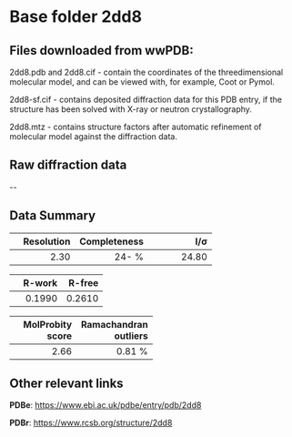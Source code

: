 # Base folder 2dd8

## Files downloaded from wwPDB:

2dd8.pdb and 2dd8.cif - contain the coordinates of the threedimensional molecular model, and can be viewed with, for example, Coot or Pymol.

2dd8-sf.cif - contains deposited diffraction data for this PDB entry, if the structure has been solved with X-ray or neutron crystallography.

2dd8.mtz - contains structure factors after automatic refinement of molecular model against the diffraction data.

## Raw diffraction data

--<br> 

## Data Summary
|   | Resolution | Completeness| I/$\boldsymbol{\sigma}$ |
|---|-------------:|----------------:|--------------:|
|   |2.30|  24- %|<img width=50/>24.80|

|   | **R-work**| **R-free**   
|---|-------------:|----------------:|           
||0.1990|0.2610|

|   |**MolProbity<br>score**| **Ramachandran<br>outliers** 
|---|-------------:|----------------:|
||2.66|0.81 %|

## Other relevant links 
**PDBe**:  https://www.ebi.ac.uk/pdbe/entry/pdb/2dd8
 
**PDBr**: https://www.rcsb.org/structure/2dd8 

